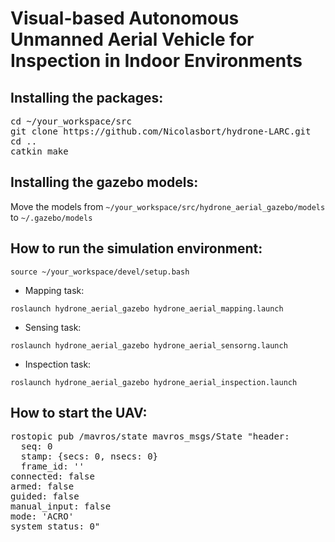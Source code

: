 # Visual-based Autonomous Unmanned Aerial Vehicle for Inspection in Indoor Environments

## Installing the packages:

<pre>
cd ~/your_workspace/src
git clone https://github.com/Nicolasbort/hydrone-LARC.git
cd ..
catkin_make
</pre>


## Installing the gazebo models:


Move the models from `~/your_workspace/src/hydrone_aerial_gazebo/models` to `~/.gazebo/models`


## How to run the simulation environment:

`source ~/your_workspace/devel/setup.bash`

* Mapping task:

`roslaunch hydrone_aerial_gazebo hydrone_aerial_mapping.launch`

* Sensing task:

`roslaunch hydrone_aerial_gazebo hydrone_aerial_sensorng.launch`

* Inspection task:

`roslaunch hydrone_aerial_gazebo hydrone_aerial_inspection.launch`

## How to start the UAV:

<pre>
rostopic pub /mavros/state mavros_msgs/State "header:
  seq: 0
  stamp: {secs: 0, nsecs: 0}
  frame_id: ''
connected: false
armed: false
guided: false
manual_input: false
mode: 'ACRO'
system_status: 0"
</pre>

